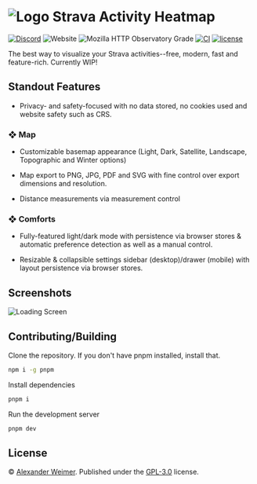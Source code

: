 # ![Logo](https://github.com/sudolev/StravaMultiMapper/assets/61996958/3ac93fc4-6c78-460b-b964-22db9b5045d2) Strava Activity Heatmap

[![Discord](https://img.shields.io/discord/1166050503998849154?logo=discord&logoColor=white&label=discord&color=%235d6af2&link=https%3A%2F%2Fdiscord.gg%2F5P3AYFrwQG)](https://discord.gg/5P3AYFrwQG)
![Website](https://img.shields.io/website?url=https%3A%2F%2Fstravamap.pages.dev%2F)
![Mozilla HTTP Observatory Grade](https://img.shields.io/mozilla-observatory/grade-score/stravamap.pages.dev)
[![CI](https://github.com/sudolev/StravaMultiMapper/actions/workflows/ci.yml/badge.svg)](https://github.com/sudolev/StravaMultiMapper/actions/workflows/ci.yml)
[![license](https://img.shields.io/github/license/sudolev/StravaMultiMapper)](https://github.com/sudolev/StravaMultiMapper/blob/main/LICENSE)

The best way to visualize your Strava activities--free, modern, fast and feature-rich. Currently WIP!

## Standout Features

- Privacy- and safety-focused with no data stored, no cookies used and website safety such as CRS.

### ❖ Map

- Customizable basemap appearance (Light, Dark, Satellite, Landscape, Topographic and Winter options)

- Map export to PNG, JPG, PDF and SVG with fine control over export dimensions and resolution.

- Distance measurements via measurement control

### ❖ Comforts

- Fully-featured light/dark mode with persistence via browser stores & automatic preference detection as well as a manual control.

- Resizable & collapsible settings sidebar (desktop)/drawer (mobile) with layout persistence via browser stores.

## Screenshots

![Loading Screen](https://github.com/sudolev/StravaMultiMapper/assets/61996958/b3274e8b-a5dc-4a41-a1c1-85050ac9c86a)

## Contributing/Building

Clone the repository. If you don't have pnpm installed, install that.

```bash
npm i -g pnpm
```

Install dependencies

```bash
pnpm i
```

Run the development server

```bash
pnpm dev
```

## License

© [Alexander Weimer](github.com/syslev). Published under the [GPL-3.0](./LICENSE) license.
